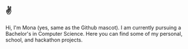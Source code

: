 ## ✌️

Hi, I'm Mona (yes, same as the Github mascot). I am currently pursuing a Bachelor's in Computer Science. Here you can find some of my personal, school, and hackathon projects.
